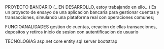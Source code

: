 PROYECTO BANCARIO
(...EN DESARROLLO, estoy trabajando en ello...) Es un proyecto de ensayo de una aplicacion bancaria para gestionar cuentas y transacciones, simulando una plataforma real con operaciones comunes;

FUNCIOANALIDADES
gestion de cuentas, creacion de ellas
transacciones, depositos y retiros
inicio de sesion con autentificacion de usuario

TECNOLOGIAS
asp.net core
entity
sql server
bootstrap

